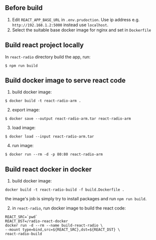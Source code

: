 ## Before build
1. Edit `REACT_APP_BASE_URL` in `.env.prudoction`. Use ip address e.g. `http://192.168.1.2:5000` instead use `localhost`.
2. Select the suitable base docker image for nginx and set in `Dockerfile`

## Build react project locally

In `react-radio` directory 
build the app, run:
```
$ npm run build
```

## Build docker image to serve react code

1. build docker image:
```
$ docker build -t react-radio-arm .
```

2. export image:
```
$ docker save --output react-radio-arm.tar react-radio-arm
```

3. load image:
```
$ docker load --input react-radio-arm.tar
```

4. run image:
```
$ docker run --rm -d -p 80:80 react-radio-arm
```

## Build react docker in docker

1. build docker image:
```
docker build -t react-radio-build -f build.Dockerfile .
```
the image's job is simply try to install packages and run `npm run build`.

2. in `react-radio`, run docker image to build the react code:
```
REACT_SRC=`pwd`
REACT_DST=/radio-react-docker
docker run -d --rm --name build-react-radio \
--mount type=bind,src=${REACT_SRC},dst=${REACT_DST} \
react-radio-build
```
